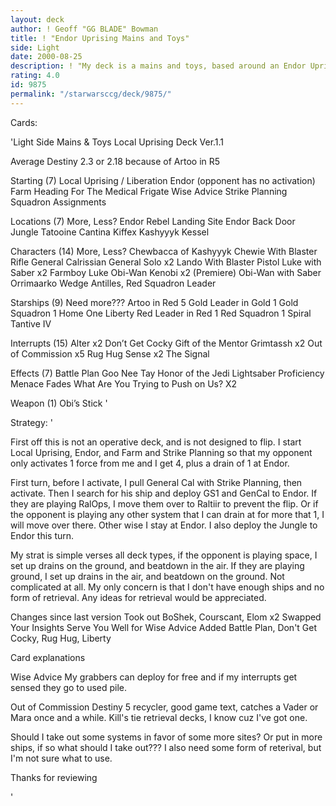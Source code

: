 ```yaml
---
layout: deck
author: ! Geoff "GG BLADE" Bowman
title: ! "Endor Uprising Mains and Toys"
side: Light
date: 2000-08-25
description: ! "My deck is a mains and toys, based around an Endor Uprising start.  Please review"
rating: 4.0
id: 9875
permalink: "/starwarsccg/deck/9875/"
---
```

Cards: 

'Light Side Mains & Toys Local Uprising Deck Ver.1.1

Average Destiny 2.3 or 2.18 because of Artoo in R5

Starting (7)
Local Uprising / Liberation
Endor (opponent has no activation)
Farm
Heading For The Medical Frigate
Wise Advice
Strike Planning
Squadron Assignments

Locations (7) More, Less?
Endor Rebel Landing Site
Endor Back Door
Jungle
Tatooine Cantina
Kiffex
Kashyyyk
Kessel

Characters (14) More, Less?
Chewbacca of Kashyyyk
Chewie With Blaster Rifle
General Calrissian
General Solo x2
Lando With Blaster Pistol
Luke with Saber x2
Farmboy Luke
Obi-Wan Kenobi x2 (Premiere)
Obi-Wan with Saber
Orrimaarko
Wedge Antilles, Red Squadron Leader

Starships (9) Need more???
Artoo in Red 5
Gold Leader in Gold 1
Gold Squadron 1
Home One
Liberty
Red Leader in Red 1
Red Squadron 1
Spiral
Tantive IV

Interrupts (15)
Alter x2
Don’t Get Cocky
Gift of the Mentor
Grimtassh x2
Out of Commission x5
Rug Hug
Sense x2
The Signal

Effects (7)
Battle Plan
Goo Nee Tay
Honor of the Jedi
Lightsaber Proficiency
Menace Fades
What Are You Trying to Push on Us? X2

Weapon (1)
Obi’s Stick
'

Strategy: '

First off this is not an operative deck, and is not designed to flip. I start Local Uprising, Endor, and Farm and Strike Planning so that my opponent only activates 1 force from me and I get 4, plus a drain of 1 at Endor.

First turn, before I activate, I pull General Cal with Strike Planning, then activate. Then I search for his ship and deploy GS1 and GenCal to Endor. If they are playing RalOps, I move them over to Raltiir to prevent the flip. Or if the opponent is playing any other system that I can drain at for more that 1, I will move over there. Other wise I stay at Endor. I also deploy the Jungle to Endor this turn.

My strat is simple verses all deck types, if the opponent is playing space, I set up drains on the ground, and beatdown in the air. If they are playing ground, I set up drains in the air, and beatdown on the ground. Not complicated at all. My only concern is that I don't have enough ships and no form of retrieval. Any ideas for retrieval would be appreciated.

Changes since last version
Took out BoShek, Courscant, Elom x2
Swapped Your Insights Serve You Well for Wise Advice
Added Battle Plan, Don't Get Cocky, Rug Hug, Liberty

Card explanations

Wise Advice My grabbers can deploy for free and if my interrupts get sensed they go to used pile.

Out of Commission Destiny 5 recycler, good game text, catches a Vader or Mara once and a while. Kill's tie retrieval decks, I know cuz I've got one.


Should I take out some systems in favor of some more sites? Or put in more ships, if so what should I take out???  I also need some form of reterival, but I'm not sure what to use.

Thanks for reviewing

'
